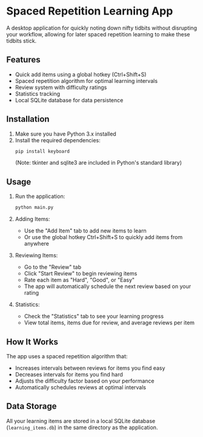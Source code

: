 # Spaced Repetition Learning App

A desktop application for quickly noting down nifty tidbits without disrupting your workflow, allowing for later spaced repetition learning to make these tidbits stick.

## Features

- Quick add items using a global hotkey (Ctrl+Shift+S)
- Spaced repetition algorithm for optimal learning intervals
- Review system with difficulty ratings
- Statistics tracking
- Local SQLite database for data persistence

## Installation

1. Make sure you have Python 3.x installed
2. Install the required dependencies:
   ```bash
   pip install keyboard
   ```
   (Note: tkinter and sqlite3 are included in Python's standard library)

## Usage

1. Run the application:
   ```bash
   python main.py
   ```

2. Adding Items:
   - Use the "Add Item" tab to add new items to learn
   - Or use the global hotkey Ctrl+Shift+S to quickly add items from anywhere

3. Reviewing Items:
   - Go to the "Review" tab
   - Click "Start Review" to begin reviewing items
   - Rate each item as "Hard", "Good", or "Easy"
   - The app will automatically schedule the next review based on your rating

4. Statistics:
   - Check the "Statistics" tab to see your learning progress
   - View total items, items due for review, and average reviews per item

## How It Works

The app uses a spaced repetition algorithm that:
- Increases intervals between reviews for items you find easy
- Decreases intervals for items you find hard
- Adjusts the difficulty factor based on your performance
- Automatically schedules reviews at optimal intervals

## Data Storage

All your learning items are stored in a local SQLite database (`learning_items.db`) in the same directory as the application.
